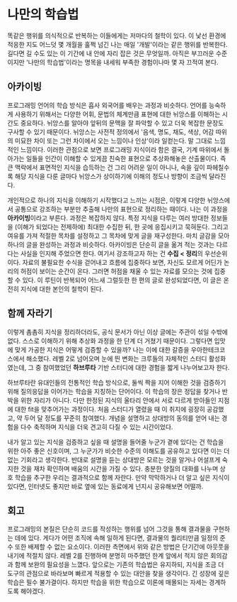 # 나만의 학습법

똑같은 행위를 의식적으로 반복하는 이들에게는 저마다의 철학이 있다. 이 낯선 환경에 적응한 지도 어느덧 몇 개월을 훌쩍 넘긴 나는 매일 '개발'이라는 같은 행위를 반복한다. 길다면 길 수도 있는 이 기간에 내 안에 자리 잡은 것은 무엇일까. 아직은 부끄러운 수준이지만 '나만의 학습법'이라는 명목을 내세워 부족한 경험이나마 몇 자 끄적여 본다.

## 아카이빙

프로그래밍 언어의 학습 방식은 흡사 외국어를 배우는 과정과 비슷하다. 언어를 능숙하게 사용하기 위해서는 다양한 어휘, 문법의 체계만큼 표현에 대한 뉘앙스를 이해하는 시간도 중요하다. 뉘앙스를 알아야 앞뒤의 문맥을 잘 파악할 수 있고 더욱 복잡한 문장도 구사할 수 있기 때문이다. 뉘앙스는 사전적 정의에서 '음색, 명도, 채도, 색상, 어감 따위의 미묘한 차이 또는 그런 차이에서 오는 느낌이나 인상'이라 일컫는다. 말 그대로 느낌적인 느낌이다. 이러한 관점으로 보면 프로그래밍 지식이라 함은 결국, 기계 따위에서 돌아가는 일들을 인간이 이해할 수 있게끔 친숙한 표현으로 추상화해놓은 산출물이다. 즉 큰 맥락에서 표면적인 지식을 습득하는 건 그리 어려운 일이 아니나, 속을 깊이 파헤칠수록 해당 지식을 다룬 글마다 뉘앙스가 상이하기에 이해의 정도나 방향이 조금씩 달라진다.

개인적으로 하나의 지식을 이해하기 시작했다고 느끼는 시점은, 이렇게 다양한 뉘앙스에서 공통으로 강조하는 부분만 추출해 나만의 표현으로 정리하는 때이다. 나는 이 과정을 **아카이빙**이라고 부른다. 과정은 복잡하지 않다. 특정 지식을 다루는 여러 방대한 정보들을 (이해가 되었다는 전제하에) 최대한 수집한 뒤, 한 곳에 응집시키고 묵혀둔다. 그리고 여유를 가져 적절한 목차를 설정하고 그 목차에 맞게 글을 재구성한다. 마치 글감을 모아 하나의 글을 완성하는 과정과 비슷하다. 아카이빙은 단순히 글을 옮겨 적는 것과는 다르다는 사실을 인지해 주었으면 한다. 여기서 강조하고자 하는 건 **수집 < 정리**의 우선순위이다. 자료의 불필요한 수식을 걷어내고 흐름에 집중하다 보면, 자신도 모르게 어딘가 논리의 허점이 보이는 순간이 온다. 그러면 허점을 채울 수 있는 자료를 모으는 것에 집중할 수 있다. 이 루틴이 반복되어 어느새 그럴듯한 한 편의 글로 완성되었다면, 이 글은 온전히 지식에 대한 본인의 철학이 된다.

## 함께 자라기

이렇게 촘촘히 지식을 정리하더라도, 공식 문서가 아닌 이상 글에는 주관이 섞일 수밖에 없다. 스스로 이해하기 위해 추상화 과정을 한 단계 더 거쳤기 때문이다. 그렇다면 입맛에 맞게 가공한 지식은 어떻게 검증할 수 있을까? 나는 이에 대한 갈증을 우아한테크코스에서 해소했다. 레벨 2로 넘어오며 눈에 띈 변화는 크루들의 자체적인 스터디 활성화였는데, 그 중 참여했었던 **하브루타** 기반 스터디에 대한 경험을 짧게 나누어보고자 한다.

하브루타란 유대인들의 전통적인 학습 방식으로, 둘씩 짝을 지어 이해한 것을 검증하기 위해 질의응답을 이어가는 학습을 지칭하는 단어이다. 이 학습의 장은 정답을 찾거나 반박을 위한 자리가 아니다. 다만 한정된 지식의 울타리 안에서 서로 다르게 받아들인 지점에 대한 fit을 맞추어가는 과정이다. 처음 스터디가 열렸을 때 이 취지에 굉장히 공감했고, 약 두어 달 정도를 꾸준히 참여했다. 개념을 설명하고 상대방의 동의를 얻어 내는 경험을 다수 축적하며 지식을 더욱 견고히 다질 수 있는 시간이었다.

내가 알고 있는 지식을 검증하고 싶을 때 설명을 들어줄 누군가 곁에 있다는 건 학습을 위한 아주 좋은 신호이며, 그 누군가가 비슷한 수준의 이해도를 공유하고 있다면 이는 더없는 기회라고 생각한다. 반대로 설명을 듣는 상대방은 모르는 것을 알거나 어설프게 숙지한 것을 재차 확인하며 배움의 시간을 가질 수 있다. 충분한 양질의 대화를 나누며 상호 학습을 추구한 우리는 결과적으로 함께 자란다. 만약 막막하거나 더 알고 싶은 지식이 있다면, 인터넷도 좋지만 바로 옆에 있는 동료에게 넌지시 공유해보면 어떨까.

## 회고

프로그래밍의 본질은 단순히 코드를 작성하는 행위를 넘어 그것을 통해 결과물을 구현하는 데에 있다. 게다가 어떤 조직에 속해 일하게 된다면, 결과물의 퀄리티만큼 일정의 준수 또한 배제할 수 없는 요소이다. 이러한 측면에서 위와 같은 방법은 단기간에 아웃풋을 내기에 적절치 않다. 레벨 2를 진행하며 분명히 마주했던 한계 앞에서 적지 않은 회의감과 함께 보완의 필요성을 느꼈다. 앞으로는 기존의 학습법은 유지하되, 지식을 조금 더 도구의 관점으로 바라보며 빠르게 적용할 수 있는 대안을 찾을 생각이다. 긴 성장에 깊은 학습은 필수 불가결이다. 하지만 학습을 위한 학습으로 이론에 매몰되는 자세는 경계하도록 해야겠다.
